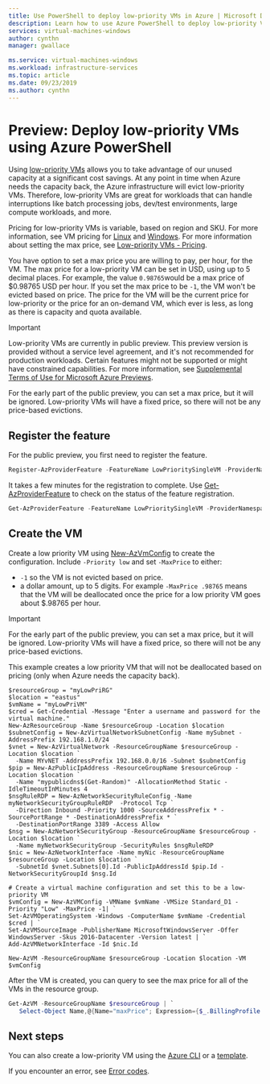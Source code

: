```yaml
---
title: Use PowerShell to deploy low-priority VMs in Azure | Microsoft Docs
description: Learn how to use Azure PowerShell to deploy low-priority VMs to save on costs.
services: virtual-machines-windows
author: cynthn
manager: gwallace

ms.service: virtual-machines-windows
ms.workload: infrastructure-services
ms.topic: article
ms.date: 09/23/2019
ms.author: cynthn
---
```


# Preview: Deploy low-priority VMs using Azure PowerShell


Using [low-priority VMs](low-priority-vms.md) allows you to take advantage of our unused capacity at a significant cost savings. At any point in time when Azure needs the capacity back, the Azure infrastructure will evict low-priority VMs. Therefore, low-priority VMs are great for workloads that can handle interruptions like batch processing jobs, dev/test environments, large compute workloads, and more.

Pricing for low-priority VMs is variable, based on region and SKU. For more information, see VM pricing for [Linux](https://azure.microsoft.com/en-us/pricing/details/virtual-machines/linux/) and [Windows](https://azure.microsoft.com/en-us/pricing/details/virtual-machines/windows/). For more information about setting the max price, see [Low-priority VMs - Pricing](low-priority-vms.md#pricing).

You have option to set a max price you are willing to pay, per hour, for the VM. The max price for a low-priority VM can be set in USD, using up to 5 decimal places. For example, the value `0.98765`would be a max price of $0.98765 USD per hour. If you set the max price to be `-1`, the VM won't be evicted based on price. The price for the VM will be the current price for low-priority or the price for an on-demand VM, which ever is less, as long as there is capacity and quota available.

> [!IMPORTANT]
> Low-priority VMs are currently in public preview.
> This preview version is provided without a service level agreement, and it's not recommended for production workloads. Certain features might not be supported or might have constrained capabilities. 
> For more information, see [Supplemental Terms of Use for Microsoft Azure Previews](https://azure.microsoft.com/support/legal/preview-supplemental-terms/).
>
> For the early part of the public preview, you can set a max price, but it will be ignored. Low-priority VMs will have a fixed price, so there will not be any price-based evictions.

## Register the feature

For the public preview, you first need to register the feature.

```powershell
Register-AzProviderFeature -FeatureName LowPrioritySingleVM -ProviderNamespace Microsoft.Compute
```

It takes a few minutes for the registration to complete. Use [Get-AzProviderFeature](/powershell/module/az.resources/get-azproviderfeature) to check on the status of the feature registration.

```powershell
Get-AzProviderFeature -FeatureName LowPrioritySingleVM -ProviderNamespace Microsoft.Compute
```

## Create the VM

Create a low priority VM using [New-AzVmConfig](/powershell/module/az.compute/new-azvmconfig) to create the configuration. Include `-Priority low` and set `-MaxPrice` to either:
- `-1` so the VM is not evicted based on price.
- a dollar amount, up to 5 digits. For example `-MaxPrice .98765` means that the VM will be deallocated once the price for a low priority VM goes about $.98765 per hour.

> [!IMPORTANT]
> For the early part of the public preview, you can set a max price, but it will be ignored. Low-priority VMs will have a fixed price, so there will not be any price-based evictions.


This example creates a low priority VM that will not be deallocated based on pricing (only when Azure needs the capacity back).

```azurepowershell-interactive
$resourceGroup = "myLowPriRG"
$location = "eastus"
$vmName = "myLowPriVM"
$cred = Get-Credential -Message "Enter a username and password for the virtual machine."
New-AzResourceGroup -Name $resourceGroup -Location $location
$subnetConfig = New-AzVirtualNetworkSubnetConfig -Name mySubnet -AddressPrefix 192.168.1.0/24
$vnet = New-AzVirtualNetwork -ResourceGroupName $resourceGroup -Location $location `
  -Name MYvNET -AddressPrefix 192.168.0.0/16 -Subnet $subnetConfig
$pip = New-AzPublicIpAddress -ResourceGroupName $resourceGroup -Location $location `
  -Name "mypublicdns$(Get-Random)" -AllocationMethod Static -IdleTimeoutInMinutes 4
$nsgRuleRDP = New-AzNetworkSecurityRuleConfig -Name myNetworkSecurityGroupRuleRDP  -Protocol Tcp `
  -Direction Inbound -Priority 1000 -SourceAddressPrefix * -SourcePortRange * -DestinationAddressPrefix * `
  -DestinationPortRange 3389 -Access Allow
$nsg = New-AzNetworkSecurityGroup -ResourceGroupName $resourceGroup -Location $location `
  -Name myNetworkSecurityGroup -SecurityRules $nsgRuleRDP
$nic = New-AzNetworkInterface -Name myNic -ResourceGroupName $resourceGroup -Location $location `
  -SubnetId $vnet.Subnets[0].Id -PublicIpAddressId $pip.Id -NetworkSecurityGroupId $nsg.Id

# Create a virtual machine configuration and set this to be a low-priority VM
$vmConfig = New-AzVMConfig -VMName $vmName -VMSize Standard_D1 -Priority "Low" -MaxPrice -1| `
Set-AzVMOperatingSystem -Windows -ComputerName $vmName -Credential $cred | `
Set-AzVMSourceImage -PublisherName MicrosoftWindowsServer -Offer WindowsServer -Skus 2016-Datacenter -Version latest | `
Add-AzVMNetworkInterface -Id $nic.Id

New-AzVM -ResourceGroupName $resourceGroup -Location $location -VM $vmConfig
```

After the VM is created, you can query to see the max price for all of the VMs in the resource group.

```powershell
Get-AzVM -ResourceGroupName $resourceGroup | `
   Select-Object Name,@{Name="maxPrice"; Expression={$_.BillingProfile.MaxPrice}}
```

## Next steps

You can also create a low-priority VM using the [Azure CLI](../linux/low-priority-cli.md) or a [template](../linux/low-priority-template.md).

If you encounter an error, see [Error codes](../error-codes-low-priority.md?toc=%2fazure%2fvirtual-machines%2flinux%2ftoc.json).